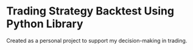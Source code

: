 # Trading Strategy Backtest Using Python Library
Created as a personal project to support my decision-making in trading.

